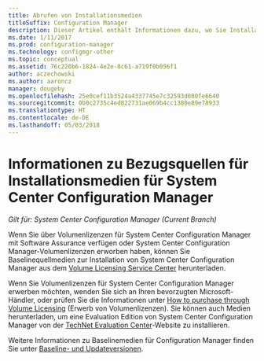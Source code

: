 ```yaml
---
title: Abrufen von Installationsmedien
titleSuffix: Configuration Manager
description: Dieser Artikel enthält Informationen dazu, wo Sie Installationsmedien für neue Installationen von System Center Configuration Manager finden.
ms.date: 1/11/2017
ms.prod: configuration-manager
ms.technology: configmgr-other
ms.topic: conceptual
ms.assetid: 76c220b6-1824-4e2e-8c61-a719f0b056f1
author: aczechowski
ms.author: aaroncz
manager: dougeby
ms.openlocfilehash: 25e0cef11b3524a4337745e7c32593d080fe6640
ms.sourcegitcommit: 0b0c2735c4ed822731ae069b4cc1380e89e78933
ms.translationtype: HT
ms.contentlocale: de-DE
ms.lasthandoff: 05/03/2018
---
```

# <a name="where-to-get-installation-media-for-system-center-configuration-manager"></a>Informationen zu Bezugsquellen für Installationsmedien für System Center Configuration Manager

*Gilt für: System Center Configuration Manager (Current Branch)*

Wenn Sie über Volumenlizenzen für System Center Configuration Manager mit Software Assurance verfügen oder System Center Configuration Manager-Volumenlizenzen erworben haben, können Sie Baselinequellmedien zur Installation von System Center Configuration Manager aus dem [Volume Licensing Service Center](https://www.microsoft.com/Licensing/servicecenter/default.aspx) herunterladen.   

Wenn Sie Volumenlizenzen für System Center Configuration Manager erwerben möchten, wenden Sie sich an Ihren bevorzugten Microsoft-Händler, oder prüfen Sie die Informationen unter [How to purchase through Volume Licensing]( https://www.microsoft.com/Licensing/how-to-buy/how-to-buy.aspx) (Erwerb von Volumenlizenzen). Sie können auch Medien herunterladen, um eine Evaluation Edition von System Center Configuration Manager von der [TechNet Evaluation Center]( https://www.microsoft.com/en-us/evalcenter/evaluate-system-center-configuration-manager-and-endpoint-protection)-Website zu installieren.

Weitere Informationen zu Baselinemedien für Configuration Manager finden Sie unter [Baseline- und Updateversionen](/sccm/core/servers/manage/updates#a-namebkmkbaselinesa-baseline-and-update-versions).
